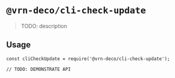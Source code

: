 # `@vrn-deco/cli-check-update`

> TODO: description

## Usage

```
const cliCheckUpdate = require('@vrn-deco/cli-check-update');

// TODO: DEMONSTRATE API
```
